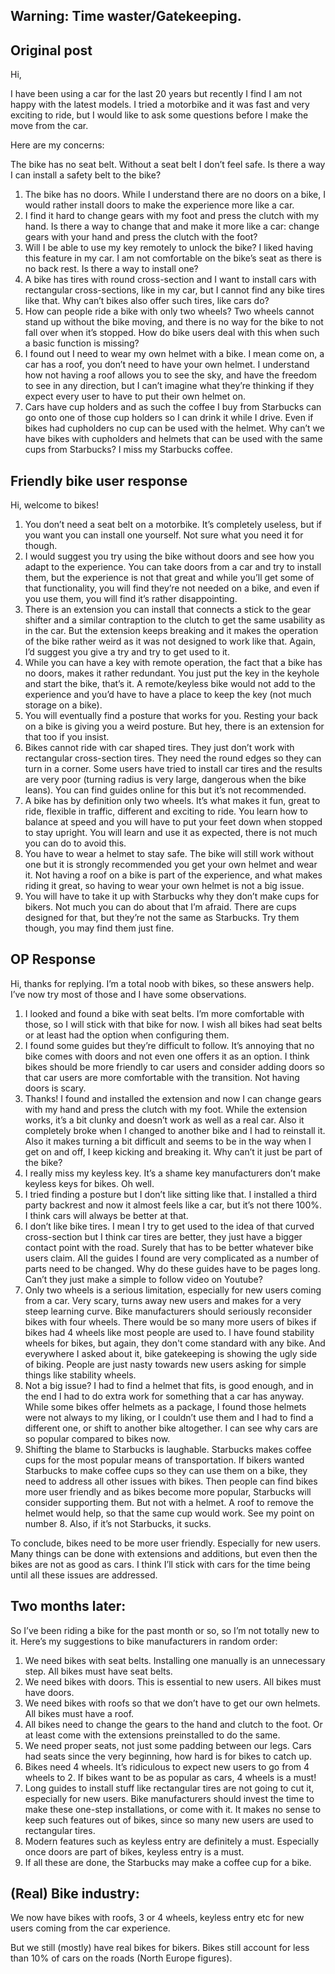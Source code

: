 ## Warning: Time waster/Gatekeeping.

## 

## Original post

Hi,

I have been using a car for the last 20 years but recently I find I am not happy with the latest models. I tried a motorbike and it was fast and very exciting to ride, but I would like to ask some questions before I make the move from the car.

Here are my concerns:

The bike has no seat belt. Without a seat belt I don’t feel safe. Is there a way I can install a safety belt to the bike?

1. The bike has no doors. While I understand there are no doors on a bike, I would rather install doors to make the experience more like a car. 
2. I find it hard to change gears with my foot and press the clutch with my hand. Is there a way to change that and make it more like a car: change gears with your hand and press the clutch with the foot? 
3. Will I be able to use my key remotely to unlock the bike? I liked having this feature in my car. I am not comfortable on the bike’s seat as there is no back rest. Is there a way to install one? 
4. A bike has tires with round cross-section and I want to install cars with rectangular cross-sections, like in my car, but I cannot find any bike tires like that. Why can’t bikes also offer such tires, like cars do? 
5. How can people ride a bike with only two wheels? Two wheels cannot stand up without the bike moving, and there is no way for the bike to not fall over when it’s stopped. How do bike users deal with this when such a basic function is missing? 
6. I found out I need to wear my own helmet with a bike. I mean come on, a car has a roof, you don’t need to have your own helmet. I understand how not having a roof allows you to see the sky, and have the freedom to see in any direction, but I can’t imagine what they’re thinking if they expect every user to have to put their own helmet on. 
7. Cars have cup holders and as such the coffee I buy from Starbucks can go onto one of those cup holders so I can drink it while I drive. Even if bikes had cupholders no cup can be used with the helmet. Why can’t we have bikes with cupholders and helmets that can be used with the same cups from Starbucks? I miss my Starbucks coffee.

## Friendly bike user response

Hi, welcome to bikes! 

1. You don’t need a seat belt on a motorbike. It’s completely useless, but if you want you  can install one yourself. Not sure what you need it for though. 
2. I would suggest you try using the bike without doors and see how you adapt to the experience. You can take doors from a car and try to install them, but the experience is not that great and while you’ll get some of that functionality, you will find they’re not needed on a bike, and even if you use them, you will find it’s rather disappointing. 
3. There is an extension you can install that connects a stick to the gear shifter and a similar contraption to the clutch to get the same usability as in the car. But the extension keeps breaking and it makes the operation of the bike rather weird as it was not designed to work like that. Again, I’d suggest you give a try and try to get used to it. 
4. While you can have a key with remote operation, the fact that a bike has no doors, makes it rather redundant. You just put the key in the keyhole and start the bike, that’s it. A remote/keyless bike would not add to the experience and you’d have to have a place to keep the key (not much storage on a bike).
5. You will eventually find a posture that works for you. Resting your back on a bike is giving you a weird posture. But hey, there is an extension for that too if you insist. 
6. Bikes cannot ride with car shaped tires. They just don’t work with rectangular cross-section tires. They need the round edges so they can turn in a corner. Some users have tried to install car tires and the results are very poor (turning radius is very large, dangerous when the bike leans). You can find guides online for this but it’s not recommended. 
7. A bike has by definition only two wheels. It’s what makes it fun, great to ride, flexible in traffic, different and exciting to ride. You learn how to balance at speed and you will have to put your feet down when stopped to stay upright. You will learn and use it as expected, there is not much you can do to avoid this. 
8. You have to wear a helmet to stay safe. The bike will still work without one but it is strongly recommended you get your own helmet and wear it. Not having a roof on a bike is part of the experience, and what makes riding it great, so having to wear your own helmet is not a big issue. 
9. You will have to take it up with Starbucks why they don’t make cups for bikers. Not much you can do about that I’m afraid. There are cups designed for that, but they’re not the same as Starbucks. Try them though, you may find them just fine.

## OP Response

Hi, thanks for replying. I’m a total noob with bikes, so these answers help. I’ve now try most of those and I have some observations.

1. I looked and found a bike with seat belts. I’m more comfortable with those, so I will stick with that bike for now. I wish all bikes had seat belts or at least had  the option when configuring them. 
2. I found some guides but they’re difficult to follow. It’s annoying that no bike comes with doors and not even one offers it as an option. I think bikes should be more friendly to car users and consider adding doors so that car users are more comfortable with the transition. Not having doors is scary. 
3. Thanks! I found and installed the extension and now I can change gears with my hand and press the clutch with my foot. While the extension works, it’s a bit clunky and doesn’t work as well as a real car. Also it completely broke when I changed to another  bike and I had to reinstall it. Also it makes turning a bit difficult and seems to be in the way when I get on and off, I keep kicking and breaking it. Why can’t it just be part of the bike? 
4. I really miss my keyless key. It’s a shame key manufacturers don’t make keyless keys for bikes. Oh well. 
5. I tried finding a posture but I don’t like sitting like that. I installed a third party backrest and now it almost feels like a car, but it’s not there 100%. I think cars will always be better at that. 
6. I don’t like bike tires. I mean I try to get used to the idea of that curved cross-section but I think car tires are better, they just have a bigger contact point with the road. Surely that has to be better whatever bike users claim. All the guides I found are very complicated as a number of parts need to be changed. Why do these guides have to be pages long. Can’t they just make a simple to follow video on Youtube? 
7. Only two wheels is a serious limitation, especially for new users coming from a car. Very scary, turns away new users and makes for a very steep learning curve. Bike manufacturers should seriously reconsider bikes with four wheels. There would be so many more users of bikes if bikes had 4 wheels like most people are used to. I have found stability wheels for bikes, but again, they don't come standard with any bike. And everywhere I asked about it, bike gatekeeping is showing the ugly side of biking. People are just nasty towards new users asking for simple things like stability wheels. 
8. Not a big issue? I had to find a helmet that fits, is good enough, and in the end I had to do extra work for something that a car has anyway. While some bikes offer helmets as a package, I found those helmets were not always to my liking, or I couldn’t use them and I had to find a different one, or shift to another bike altogether. I can see why cars are so popular compared to bikes now. 
9. Shifting the blame to Starbucks is laughable. Starbucks makes coffee cups for the most popular means of transportation. If bikers wanted Starbucks to make coffee cups so they can use them on a bike, they need to address all other issues with bikes. Then people can find bikes more user friendly and as bikes become more popular, Starbucks will consider supporting them. But not with a helmet. A roof to remove the helmet would help, so that the same cup would work. See my point on number 8. Also, if it’s not Starbucks, it sucks.

To conclude, bikes need to be more user friendly. Especially for new users. Many things can be done with extensions and additions, but even then the bikes are not as good as cars. I think I’ll stick with cars for the time being until all these issues are addressed.

## Two months later:

So I’ve been riding a bike for the past month or so, so I’m not totally new to it. Here’s my suggestions to bike manufacturers in random order:

1. We need bikes with seat belts. Installing one manually is an unnecessary step. All bikes must have seat belts.
2. We need bikes with doors. This is essential to new users. All bikes must have doors.
3. We need bikes with roofs so that we don’t have to get our own helmets.  All bikes must have a roof.
4. All bikes need to change the gears to the hand and clutch to the foot. Or at least come with the extensions preinstalled to do the same. 
5. We need proper seats, not just some padding between our legs. Cars had seats since the very beginning, how hard is for bikes to catch up. 
6. Bikes need 4 wheels. It’s ridiculous to expect new users to go from 4 wheels to 2. If bikes want to be as popular as cars, 4 wheels is a must! 
7. Long guides to install stuff like rectangular tires are not going to cut it, especially for new users. Bike manufacturers should invest the time to make these one-step installations, or come with it. It makes no sense to keep such features out of bikes, since so many new users are used to rectangular tires. 
8. Modern features such as keyless entry are definitely a must. Especially once doors are part of bikes, keyless entry is a must.
9. If all these are done, the Starbucks may make a coffee cup for a bike. 

## (Real) Bike industry:

We now have bikes with roofs, 3 or 4 wheels, keyless entry etc for new users coming from the car experience. 

But we still (mostly) have real bikes for bikers. Bikes still account for less than 10% of cars on the roads (North Europe figures).
